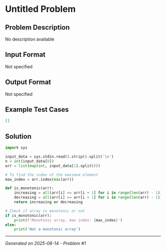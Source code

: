 # Untitled Problem

## Problem Description
No description available

## Input Format
Not specified

## Output Format
Not specified

## Example Test Cases
```json
[]
```

## Solution
```python
import sys

input_data = sys.stdin.read().strip().split('\n')
n = int(input_data[0])
arr = list(map(int, input_data[1].split()))

# To find the index of the maximum element
max_index = arr.index(max(arr))

def is_monotonic(arr):
    increasing = all(arr[i] <= arr[i + 1] for i in range(len(arr) - 1))
    decreasing = all(arr[i] >= arr[i + 1] for i in range(len(arr) - 1))
    return increasing or decreasing

# Check if array is monotonic or not
if is_monotonic(arr):
    print(f'Monotonic array, max index: {max_index}')
else:
    print('Not a monotonic array')
```

---
*Generated on 2025-08-14 - Problem #1*